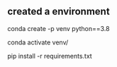 ## created a environment

conda create -p venv python==3.8

conda activate venv/



pip install -r requirements.txt
